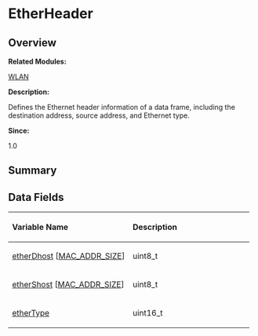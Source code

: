 # EtherHeader<a name="EN-US_TOPIC_0000001055678090"></a>

## **Overview**<a name="section1833340493093530"></a>

**Related Modules:**

[WLAN](wlan.md)

**Description:**

Defines the Ethernet header information of a data frame, including the destination address, source address, and Ethernet type. 

**Since:**

1.0

## **Summary**<a name="section1596487788093530"></a>

## Data Fields<a name="pub-attribs"></a>

<a name="table1649139732093530"></a>
<table><thead align="left"><tr id="row1499965418093530"><th class="cellrowborder" valign="top" width="50%" id="mcps1.1.3.1.1"><p id="p1850095020093530"><a name="p1850095020093530"></a><a name="p1850095020093530"></a>Variable Name</p>
</th>
<th class="cellrowborder" valign="top" width="50%" id="mcps1.1.3.1.2"><p id="p9757861093530"><a name="p9757861093530"></a><a name="p9757861093530"></a>Description</p>
</th>
</tr>
</thead>
<tbody><tr id="row1577103326093530"><td class="cellrowborder" valign="top" width="50%" headers="mcps1.1.3.1.1 "><p id="p607755825093530"><a name="p607755825093530"></a><a name="p607755825093530"></a><a href="wlan.md#ga987c92ec1c7c5e637ba93d18edcf87c4">etherDhost</a> [<a href="wlan.md#gae01dbae885bc8abecb82bd865515c081">MAC_ADDR_SIZE</a>]</p>
</td>
<td class="cellrowborder" valign="top" width="50%" headers="mcps1.1.3.1.2 "><p id="p1546071786093530"><a name="p1546071786093530"></a><a name="p1546071786093530"></a>uint8_t </p>
</td>
</tr>
<tr id="row739646284093530"><td class="cellrowborder" valign="top" width="50%" headers="mcps1.1.3.1.1 "><p id="p202152442093530"><a name="p202152442093530"></a><a name="p202152442093530"></a><a href="wlan.md#gaaee5baebf4a693ad44d0ae9530d9dfbd">etherShost</a> [<a href="wlan.md#gae01dbae885bc8abecb82bd865515c081">MAC_ADDR_SIZE</a>]</p>
</td>
<td class="cellrowborder" valign="top" width="50%" headers="mcps1.1.3.1.2 "><p id="p1418133228093530"><a name="p1418133228093530"></a><a name="p1418133228093530"></a>uint8_t </p>
</td>
</tr>
<tr id="row1250764096093530"><td class="cellrowborder" valign="top" width="50%" headers="mcps1.1.3.1.1 "><p id="p1050167984093530"><a name="p1050167984093530"></a><a name="p1050167984093530"></a><a href="wlan.md#ga6a0916fd23f851ba6cd2bcd3700123b2">etherType</a></p>
</td>
<td class="cellrowborder" valign="top" width="50%" headers="mcps1.1.3.1.2 "><p id="p1810746145093530"><a name="p1810746145093530"></a><a name="p1810746145093530"></a>uint16_t </p>
</td>
</tr>
</tbody>
</table>

